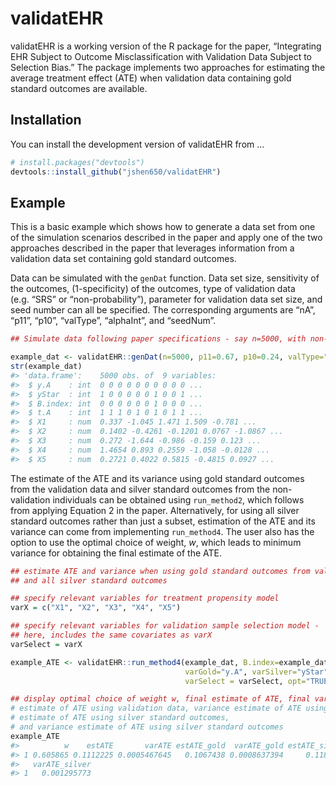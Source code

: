 
<!-- README.md is generated from README.Rmd. Please edit that file -->

# validatEHR

validatEHR is a working version of the R package for the paper,
“Integrating EHR Subject to Outcome Misclassification with Validation
Data Subject to Selection Bias.” The package implements two approaches
for estimating the average treatment effect (ATE) when validation data
containing gold standard outcomes are available.

## Installation

You can install the development version of validatEHR from …

``` r
# install.packages("devtools")
devtools::install_github("jshen650/validatEHR")
```

## Example

This is a basic example which shows how to generate a data set from one
of the simulation scenarios described in the paper and apply one of the
two approaches described in the paper that leverages information from a
validation data set containing gold standard outcomes.

Data can be simulated with the `genDat` function. Data set size,
sensitivity of the outcomes, (1-specificity) of the outcomes, type of
validation data (e.g. “SRS” or “non-probability”), parameter for
validation data set size, and seed number can all be specified. The
corresponding arguments are “nA”, “p11”, “p10”, “valType”, “alphaInt”,
and “seedNum”.

``` r
## Simulate data following paper specifications - say n=5000, with non-probability validation sample of size nV~850

example_dat <- validatEHR::genDat(n=5000, p11=0.67, p10=0.24, valType="non-probability", seedNum=215)
str(example_dat)
#> 'data.frame':    5000 obs. of  9 variables:
#>  $ y.A    : int  0 0 0 0 0 0 0 0 0 0 ...
#>  $ yStar  : int  1 0 0 0 0 0 1 0 0 1 ...
#>  $ B.index: int  0 0 0 0 0 0 1 0 0 0 ...
#>  $ t.A    : int  1 1 1 0 1 0 1 0 1 1 ...
#>  $ X1     : num  0.337 -1.045 1.471 1.509 -0.781 ...
#>  $ X2     : num  0.1402 -0.4261 -0.1201 0.0767 -1.0867 ...
#>  $ X3     : num  0.272 -1.644 -0.986 -0.159 0.123 ...
#>  $ X4     : num  1.4654 0.893 0.2559 -1.058 -0.0128 ...
#>  $ X5     : num  0.2721 0.4022 0.5815 -0.4815 0.0927 ...
```

The estimate of the ATE and its variance using gold standard outcomes
from the validation data and silver standard outcomes from the
non-validation individuals can be obtained using `run_method2`, which
follows from applying Equation 2 in the paper. Alternatively, for using
all silver standard outcomes rather than just a subset, estimation of
the ATE and its variance can come from implementing `run_method4`. The
user also has the option to use the optimal choice of weight, $w$, which
leads to minimum variance for obtaining the final estimate of the ATE.

``` r
## estimate ATE and variance when using gold standard outcomes from validation sample
## and all silver standard outcomes

## specify relevant variables for treatment propensity model
varX = c("X1", "X2", "X3", "X4", "X5")

## specify relevant variables for validation sample selection model - 
## here, includes the same covariates as varX
varSelect = varX

example_ATE <- validatEHR::run_method4(example_dat, B.index=example_dat$B.index, varExp="t.A",
                                       varGold="y.A", varSilver="yStar", varX=varX, 
                                       varSelect = varSelect, opt="TRUE")

## display optimal choice of weight w, final estimate of ATE, final variance estimate of ATE,
# estimate of ATE using validation data, variance estimate of ATE using validation data,
# estimate of ATE using silver standard outcomes,
# and variance estimate of ATE using silver standard outcomes
example_ATE
#>          w    estATE       varATE estATE_gold  varATE_gold estATE_silver
#> 1 0.605865 0.1112225 0.0005467645   0.1067438 0.0008637394     0.1181072
#>   varATE_silver
#> 1   0.001295773
```
